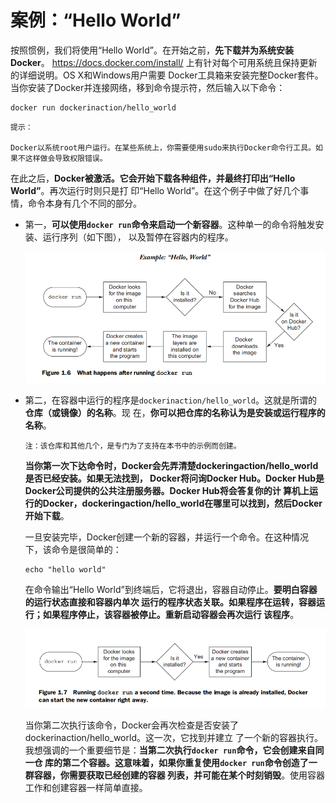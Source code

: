 案例：“Hello World”
===================================================================================
按照惯例，我们将使用“Hello World”。在开始之前，**先下载并为系统安装Docker**。
https://docs.docker.com/install/ 上有针对每个可用系统且保持更新的详细说明。OS X和Windows用户需要
Docker工具箱来安装完整Docker套件。当你安装了Docker并连接网络，移到命令提示符，然后输入以下命令：
```shell
docker run dockerinaction/hello_world
```
```
提示：

Docker以系统root用户运行。在某些系统上，你需要使用sudo来执行Docker命令行工具。如果不这样做会导致权限错误。
```
在此之后，**Docker被激活。它会开始下载各种组件，并最终打印出“Hello World”**。再次运行时则只是打
印“Hello World”。在这个例子中做了好几个事情，命令本身有几个不同的部分。
+ 第一，**可以使用`docker run`命令来启动一个新容器**。这种单一的命令将触发安装、运行序列（如下图），
以及暂停在容器内的程序。

    ![docker run命令的结果](img/6.png)

+ 第二，在容器中运行的程序是`dockerinaction/hello_world`。这就是所谓的 **仓库（或镜像）的名称**。现
在，**你可以把仓库的名称认为是安装或运行程序的名称**。
    ```
    注：该仓库和其他几个，是专门为了支持在本书中的示例而创建。
    ```
    **当你第一次下达命令时，Docker会先弄清楚dockeringaction/hello_world是否已经安装。如果无法找到，
    Docker将问询Docker Hub。Docker Hub是Docker公司提供的公共注册服务器。Docker Hub将会答复你的计
    算机上运行的Docker，dockeringaction/hello_world在哪里可以找到，然后Docker开始下载**。

    一旦安装完毕，Docker创建一个新的容器，并运行一个命令。在这种情况下，该命令是很简单的：
    ```shell
    echo "hello world"
    ```
    在命令输出“Hello World”到终端后，它将退出，容器自动停止。**要明白容器的运行状态直接和容器内单次
    运行的程序状态关联。如果程序在运转，容器运行；如果程序停止，该容器被停止。重新启动容器会再次运行
    该程序**。

     ![再次运行docker run](img/7.png)

     当你第二次执行该命令，Docker会再次检查是否安装了dockerinaction/hello_world。这一次，它找到并建立
     了一个新的容器执行。我想强调的一个重要细节是：**当第二次执行`docker run`命令，它会创建来自同一仓
     库的第二个容器。这意味着，如果你重复使用`docker run`命令创造了一群容器，你需要获取已经创建的容器
     列表，并可能在某个时刻销毁**。使用容器工作和创建容器一样简单直接。

    